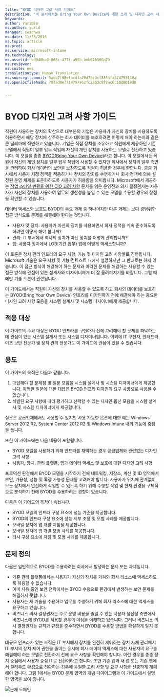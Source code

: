 ```yaml
---
title: "BYOD 디자인 고려 사항 가이드"
description: "이 문서에서는 Bring Your Own Device에 대한 소개 및 디자인 고려 사항 프로세스 개요를 소개합니다."
keywords: 
author: YuriDio
ms.author: yurid
manager: swadhwa
ms.date: 11/28/2016
ms.topic: article
ms.prod: 
ms.service: microsoft-intune
ms.technology: 
ms.assetid: ed940ba8-866c-477f-a59b-beb620300a79
ms.reviewer: 
ms.suite: ems
translationtype: Human Translation
ms.sourcegitcommit: 5adb7f68efacdfa20d78c3cf5853fa374793140a
ms.openlocfilehash: 78fad0e7714797962fc2ab3c8f8ec6c10d8019d0


---
```


# <a name="byod-design-considerations-guide"></a>BYOD 디자인 고려 사항 가이드

직원이 사용하는 장치의 확산으로 대부분의 기업은 사용자가 자신의 장치를 사용하도록 허용하면서 해당 장치에 상주하는 회사 데이터를 보호하려면 어떻게 해야 하는지와 같은 큰 딜레마에 직면하고 있습니다. 기업은 직접 장치를 소유하고 직원에게 제공하던 기존 모델에서 직원이 일부 업무 작업에 자신의 개인 장치를 사용하는 모델로 전환하고 있습니다. 이 모델을 종종 [BYOD(Bring Your Own Device)](https://technet.microsoft.com/library/dn645493.aspx)라고 합니다. 이 모델에서는 직원이 자신의 개인 장치를 일부 업무 작업에 사용할 수 있지만 회사에서 장치의 일부 측면을 관리하여 회사 데이터의 보안을 보장하도록 직원이 허용한 경우에 한합니다. 종종 회사에서 사용자 지정 정책을 적용하거나 장치의 강화를 수행하거나 회사 정책에 의해 설정된 운영 체제를 표준화하도록 사용자가 허용함을 의미합니다. Microsoft에서 제공하는 [작업 스타일 변환을 위한 CIO 고려 사항](http://download.microsoft.com/download/5/3/A/53A96632-02E3-416C-B209-D8725AA80AFE/CIO%20Considerations%20for%20Workstyle%20Transformation2.pdf) 문서를 읽은 운영진과 의사 결정권자는 사용자가 자신의 장치를 사용하여 업무의 생산성을 높일 수 있는 모델을 수용할 경우의 장점을 확인할 수 있습니다.

데이터 액세스와 보호도 BYOD의 주요 과제 중 하나이지만 다른 과제는 보다 광범위한 접근 방식으로 문제를 해결해야 한다는 것입니다.

- 사용자 및 장치: 사용자가 자신의 장치를 사용하면서 회사 정책을 계속 준수하도록 하려면 어떻게 해야 합니까?
- 관리: IT 부서에서 회사의 장치가 아닌 장치를 어떻게 관리합니까?
- 앱: 사용자 장치에서 LOB(기간 업무) 앱에 어떻게 액세스합니까?

이 토론은 장치 관리 인프라의 요구 사항, 기능 및 디자인 고려 사항별로 진행됩니다. Microsoft 기술은 요구 사항 및 기능 컨텍스트 내에서 설명하지만 그 반대로는 하지 않습니다. 이 접근 방식이 해결해야 하는 문제와 이러한 문제를 해결하는 사용할 수 있는 접근 방식에 관심이 있는 설계사와 디자이너에게 더 잘 울려퍼지기를 바랍니다. 그럴 때에만 기술 토론이 관련됩니다.

이 가이드에서는 직원이 자신의 장치를 사용할 수 있도록 하고 회사의 데이터를 보호하는 BYOD(Bring Your Own Device) 인프라를 디자인하기 전에 해결해야 하는 중요한 디자인 고려 사항 모음을 시스템 설계사 및 시스템 디자이너에게 제공합니다.

## <a name="intended-audience"></a>적용 대상

이 가이드의 주요 대상은 BYOD 인프라를 구현하기 전에 고려해야 할 문제를 파악하는 데 관심이 있는 시스템 설계사 또는 시스템 디자이너입니다. 이외에 IT 구현자, 엔터프라이즈 보안 전문가 및 장치 관리 전문가도 이 가이드에 관심이 있을 수 있습니다.</para>

## <a name="purpose"></a>용도

이 가이드의 목적은 다음과 같습니다.

1. 대답해야 할 문제점 및 질문 모음을 시스템 설계사 및 시스템 디자이너에게 제공합니다. 이러한 질문에 대한 대답은 BYOD 인프라 디자인의 요구 사항으로 사용될 수 있습니다.
2. 식별된 요구 사항에 따라 평가하고 선택할 수 있는 디자인 옵션 모음을 시스템 설계사 및 시스템 디자이너에게 제공합니다.

질문은 공급업체에서도 사용할 수 있지만 사용 가능한 옵션에 대한 예는 Windows Server 2012 R2, System Center 2012 R2 및 Windows Intune 내의 기능에 중점을 둡니다.

또한 이 가이드에는 다음 내용이 포함됩니다.

- BYOD 모델을 사용하기 위해 인프라를 채택하는 경우 공급업체와 관련없는 디자인 고려 사항
- 사용자, 장치, 관리 플랫폼, 앱과 데이터 액세스 및 보호에 대한 디자인 고려 사항

프로덕션 환경에서 BYOD 모델을 시작하기 전에 네트워킹, 저장소, 계산 및 ID 영역에서 보안, 가용성, 성능 및 확장 가능성 문제를 고려해야 합니다. 사용자가 위치에 관계없이 모든 장치에서 안전하게 작업할 수 있도록 하기 위해 수행할 작업 및 현재 환경을 구체적으로 분석하기 전에 BYOD를 수용하려는 경향이 있습니다.

다음은 이 가이드의 목적이 *아닙니다*.

- BYOD 모델의 인프라 구성 요소에 성능 기준을 제공합니다.
- BYOD의 인프라 구성 요소에 성능 세부 조정 및 모범 사례를 제공합니다.
- 모바일 장치에 앱 개발 지침을 제공합니다.
- 모바일 장치에 앱 개발 모범 사례를 제공합니다.
- 타사 구성 요소에 지침 및 모범 사례를 제공합니다.

## <a name="problem-definition"></a>문제 정의

다음은 일반적으로 BYOD를 수용하려는 회사에서 발생하는 문제 또는 과제입니다.

- 기존 관리 플랫폼에서는 사용자가 자신의 장치를 가져와 회사 리소스에 액세스하도록 허용할 수 없습니다.
- 이미 사용 중인 보안 전략에서는 BYOD 수용으로 환경에서 발생하는 보안 문제를 해결하지 못합니다.
- 사용자는 새 기술을 수용하고 업무를 수행하기 위해 회사 리소스에 대한 액세스를 요구하고 있습니다.
- 비즈니스 의사 결정권자는 주로 운영 비용을 줄일 수 있는 사용자 생산성 측면에서 비즈니스에 BYOD를 적용할 경우의 이점을 이해하고 있습니다. 그러나 비즈니스 의사 결정권자는 규칙과 규정을 준수하면서 BYOD를 수용할 방법을 확실하게 알지 못합니다.

대규모 인프라가 있는 조직은 IT 부서에서 장치를 완전히 제어하는 장치 자체 관리에서 IT 부서의 장치 제어 권한을 줄이는 동시에 회사 데이터 액세스에 대한 사용자의 요구를 해결해야 하는 모델로 전환하기 전에 요구 사항을 확인해야 합니다. 이런 경우를 종종 장치 중심에서 사용자 중심 IT로 전환이라고 합니다. 또한 기존 앱과 새 앱 또는 기존 앱에서 클라우드 환경으로 전환하는 경우에 동일한 고려 사항 및 요구 사항을 신중하게 계획해야 합니다. 그림 1에서는 BYOD 문제 영역의 개념 다이어그램과 이 가이드에서 설명한 영역을 보여 줍니다.

![문제 도메인](./media/BYOD_Figure1.png)



<!--HONumber=Nov16_HO4-->


